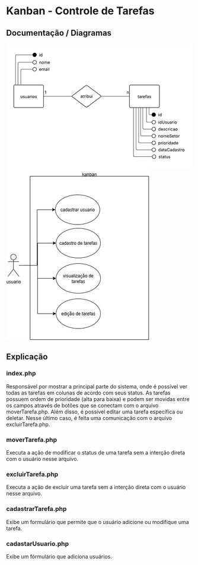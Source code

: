# Kanban - Controle de Tarefas

## Documentação / Diagramas
<img src="diagramas/DER.jpeg" alt="Diagrama DER">
<img src="diagramas/DiagramaCasosDeUso.jpg" alt="Diagrama Casos de Uso">

## Explicação
### index.php
Responsável por mostrar a principal parte do sistema, onde é possível ver todas as tarefas em colunas de acordo com seus status. As tarefas possuem ordem de prioridade (alta para baixa) e podem ser movidas entre os campos através de botões que se conectam com o arquivo moverTarefa.php. Além disso, é possível editar uma tarefa específica ou deletar. Nesse último caso, é feita uma comunicação com o arquivo excluirTarefa.php.
### moverTarefa.php 
Executa a ação de modificar o status de uma tarefa sem a interção direta com o usuário nesse arquivo.
### excluirTarefa.php 
Executa a ação de excluir uma tarefa sem a interção direta com o usuário nesse arquivo.
### cadastrarTarefa.php 
Exibe um formulário que permite que o usuário adicione ou modifique uma tarefa.
### cadastarUsuario.php 
Exibe um fórmulário que adiciona usuários.
